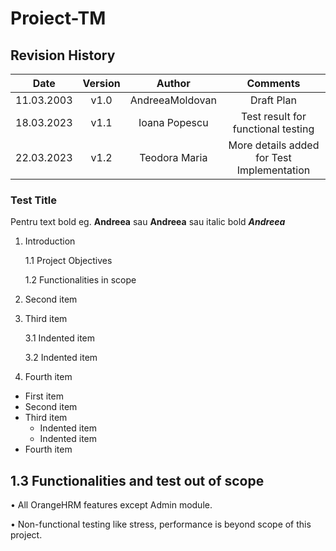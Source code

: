 # Proiect-TM
## Revision History
| Date | Version   | Author   | Comments |
| :---: | :---: | :---: | :---: |
| 11.03.2003 | v1.0    | AndreeaMoldovan    | Draft Plan |
| 18.03.2023 | v1.1    | Ioana Popescu      |Test result for functional testing |
| 22.03.2023 | v1.2    | Teodora Maria      |More details added for Test Implementation |
### Test Title
Pentru text bold eg. **Andreea** sau __Andreea__ sau italic bold *__Andreea__*

1. Introduction

    1.1 Project Objectives
    
    1.2 Functionalities in scope

2. Second item
3. Third item

    3.1 Indented item
    
    3.2 Indented item
    
4. Fourth item

- First item
- Second item
- Third item
    - Indented item
    - Indented item
- Fourth item

 ## 1.3	 Functionalities and test out of scope 

•	All OrangeHRM features except Admin module.

•	Non-functional testing like stress, performance is beyond scope of this project.
